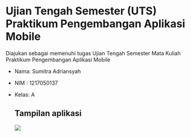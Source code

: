 # Ujian Tengah Semester (UTS) Praktikum Pengembangan Aplikasi Mobile
Diajukan sebagai memenuhi tugas Ujian Tengah Semester Mata Kuliah Praktikum Pengembangan Aplikasi Mobile

- Nama: Sumitra Adriansyah
- NIM : 1217050137
- Kelas: A

  ## Tampilan aplikasi
  <img src="Screenshoot/tampilan.gif">
